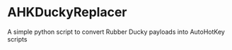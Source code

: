 # AHKDuckyReplacer
 A simple python script to convert Rubber Ducky payloads into AutoHotKey scripts
